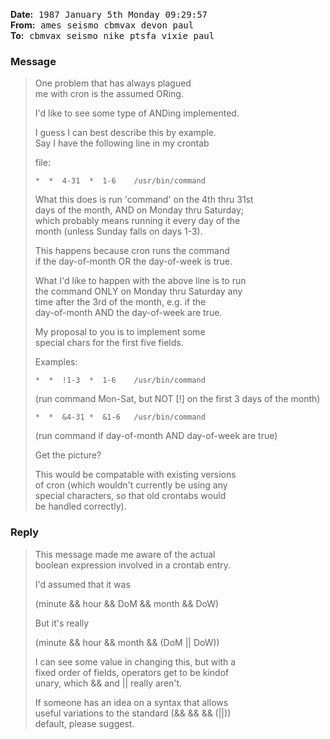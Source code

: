 <!-- From ptsfa!ames!seismo!cbmvax!devon!paul Tue Jan  6 05:50:17 1987 -->

**Date:** 
<kbd>1987 January 5th</kbd> 
<kbd>Monday</kbd> 
<kbd>09:29:57</kbd> <br>
**From:** 
<kbd>ames</kbd> 
<kbd>seismo</kbd> 
<kbd>cbmvax</kbd> 
<kbd>devon</kbd> 
<kbd>paul</kbd>  <br>
**To:** 
<kbd>cbmvax</kbd> 
<kbd>seismo</kbd> 
<kbd>nike</kbd> 
<kbd>ptsfa</kbd> 
<kbd>vixie</kbd> 
<kbd>paul</kbd> <br>


<!-- Status: RO -->

### Message

> One problem that has always plagued <br>
> me with cron is the assumed ORing.
>
> I'd like to see some type of ANDing implemented.
>
> I guess I can best describe this by example. <br>
> Say I have the following line in my crontab
>
> file:
>
> ```src
> *  *  4-31  *  1-6	/usr/bin/command
> ```
>
> What this does is run 'command' on the 4th thru 31st <br>
> days of the month, AND on Monday thru Saturday; <br>
> which probably means running it every day of the <br>
> month (unless Sunday falls on days 1-3).
>
> This happens because cron runs the command <br>
> if the day-of-month OR the day-of-week is true.
>
> What I'd like to happen with the above line is to run <br>
> the command ONLY on Monday thru Saturday any <br>
> time after the 3rd of the month, e.g. if the <br>
> day-of-month AND the day-of-week are true.
>
> My proposal to you is to implement some <br>
> special chars for the first five fields.
>
> Examples:
>
> ```src
> *  *  !1-3  *  1-6	/usr/bin/command
> ```
>
> (run command Mon-Sat, but NOT [!] on the first 3 days of the month)
>
> ```src
> *  *  &4-31 *  &1-6	/usr/bin/command
> ```
> 
> (run command if day-of-month AND day-of-week are true)
> 
> Get the picture?
> 
> This would be compatable with existing versions <br>
> of cron (which wouldn't currently be using any <br>
> special characters, so that old crontabs would <br>
> be handled correctly).

### Reply

> This message made me aware of the actual <br>
> boolean expression involved in a crontab entry.
>
> I'd assumed that it was
>
> (minute && hour && DoM && month && DoW)
>
> But it's really
>
> (minute && hour && month && (DoM || DoW))
>
> I can see some value in changing this, but with a <br>
> fixed order of fields, operators get to be kindof <br>
> unary, which && and || really aren't.    
> 
> If someone has an idea on a syntax that allows <br>
> useful variations to the standard (&& && && (||)) <br>
> default, please suggest.
